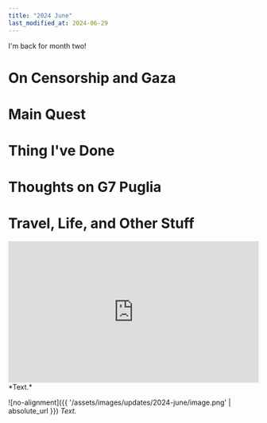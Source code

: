 ```yaml
---
title: "2024 June"
last_modified_at: 2024-06-29
---
```


<style>
  .responsive-video {
    position: relative;
    padding-bottom: 56.25%; /* 16:9 aspect ratio */
    height: 0;
    overflow: hidden;
    max-width: 100%;
    background: #000;
  }

  .responsive-video iframe {
    position: absolute;
    top: 0;
    left: 0;
    width: 100%;
    height: 100%;
  }
</style>

I'm back for month two! 

# On Censorship and Gaza

# Main Quest

# Thing I've Done

# Thoughts on G7 Puglia

# Travel, Life, and Other Stuff


<div class="responsive-video">
  <iframe src="https://player.vimeo.com/video/953332160" frameborder="0" allow="autoplay; fullscreen; picture-in-picture" allowfullscreen></iframe>
</div>
*Text.*

![no-alignment]({{ '/assets/images/updates/2024-june/image.png' | absolute_url }})
*Text.*


